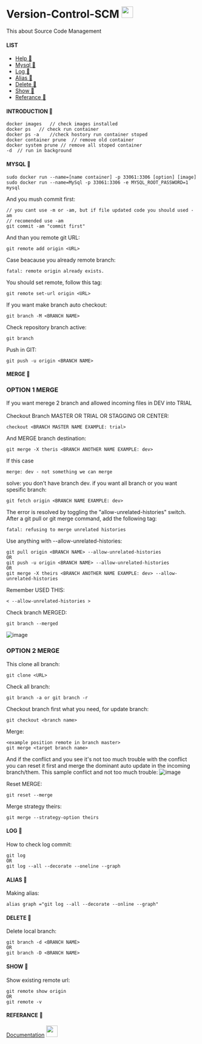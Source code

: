 # Version-Control-SCM <img src="https://raw.githubusercontent.com/MartinHeinz/MartinHeinz/master/wave.gif" width="30px">
This about Source Code Management

#### LIST
- [Help 👻](#introduction-)
- [Mysql 👻](#mysql-)
- [Log 👻](#log-)
- [Alias 👻](#alias-)
- [Delete 👻](#delete-)
- [Show 👻](#show-)
- [Referance 👻](#referance-)

#### INTRODUCTION 👻

    docker images   // check images installed
    docker ps   // check run container
    docker ps -a    //check hostory run container stoped
    docker container prune  // remove old container
    docker system prune // remove all stoped container
    -d  // run in background

#### MYSQL 👻

    sudo docker run --name=[name container] -p 33061:3306 [option] [image]
    sudo docker run --name=MySql -p 33061:3306 -e MYSQL_ROOT_PASSWORD=1  mysql

And you mush commit first:
    
    // you cant use -m or -am, but if file updated code you should used -am
    // recomended use -am
    git commit -am "commit first" 

And than you remote git URL:

    git remote add origin <URL>

Case beacause you already remote branch:
    
    fatal: remote origin already exists.
    
You should set remote, follow this tag:

    git remote set-url origin <URL>

If you want make branch auto checkout:

    git branch -M <BRANCH NAME>

Check repository branch active:
    
    git branch

Push in GIT:

    git push -u origin <BRANCH NAME>

#### MERGE 👻
### OPTION 1 MERGE
If you want merege 2 branch and allowed incoming files in DEV into TRIAL <br>
<br>
Checkout Branch MASTER OR TRIAL OR STAGGING OR CENTER:

    checkout <BRANCH MASTER NAME EXAMPLE: trial>

And MERGE branch destination:

    git merge -X theris <BRANCH ANOTHER NAME EXAMPLE: dev>

If this case 
    
    merge: dev - not something we can merge

solve: you don't have branch dev.
if you want all branch or you want spesific branch:

    git fetch origin <BRANCH NAME EXAMPLE: dev>

The error is resolved by toggling the "allow-unrelated-histories" switch. After a git pull or git merge command, add the following tag:

    fatal: refusing to merge unrelated histories

Use anything with --allow-unrelated-histories:

    git pull origin <BRANCH NAME> --allow-unrelated-histories
    OR
    git push -u origin <BRANCH NAME> --allow-unrelated-histories
    OR
    git merge -X theirs <BRANCH ANOTHER NAME EXAMPLE: dev> --allow-unrelated-histories
    
Remember USED THIS:

    < --allow-unrelated-histories >
    
Check branch MERGED:
    
    git branch --merged

![image](https://user-images.githubusercontent.com/77251566/139561661-2b62076c-b9cd-4f84-a977-b64c5cfba81a.png)

### OPTION 2 MERGE
This clone all branch:
    
    git clone <URL>

Check all branch:
    
    git branch -a or git branch -r

Checkout branch first what you need, for update branch:
    
    git checkout <branch name>

Merge:
    
    <example position remote in branch master>
    git merge <target branch name>

And if the conflict and you see it's not too much trouble with the conflict you can reset it first and merge the dominant auto update in the incoming branch/them.
This sample conflict and not too much trouble:
![image](https://user-images.githubusercontent.com/77251566/147038638-7de51fa3-b4b1-4f04-8141-73d24a62dd21.png)

Reset MERGE:
    
    git reset --merge
    
Merge strategy theirs:
    
    git merge --strategy-option theirs

#### LOG 👻
How to check log commit:

    git log
    OR
    git log --all --decorate --oneline --graph

#### ALIAS 👻
Making alias:
    
    alias graph ="git log --all --decorate --online --graph"

#### DELETE 👻
Delete local branch:
    
    git branch -d <BRANCH NAME>
    OR
    git branch -D <BRANCH NAME>
    
#### SHOW 👻
Show existing remote url:
    
    git remote show origin
    OR
    git remote -v

#### REFERANCE 👻
[Documentation](https://docs.github.com/en/get-started/getting-started-with-git/managing-remote-repositories) <img src="https://raw.githubusercontent.com/MartinHeinz/MartinHeinz/master/wave.gif" width="30px">

